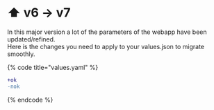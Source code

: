 # ⬆ v6 -> v7

In this major version a lot of the parameters of the webapp have been updated/refined.  \
Here is the changes you need to apply to your values.json to migrate smoothly. &#x20;



{% code title="values.yaml" %}
```diff
+ok
-nok
```
{% endcode %}
